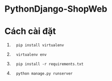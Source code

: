 # PythonDjango-ShopWeb

<h1>Cách cài đặt</h1>

1.       pip install virtualenv 



2.       virtualenv env 



3.       pip install -r requirements.txt 



4.       python manage.py runserver 


